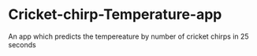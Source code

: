 # Cricket-chirp-Temperature-app
An app which predicts the tempereature by number of cricket chirps in 25 seconds
